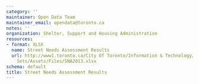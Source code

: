 ```yaml
---
category: ''
maintainer: Open Data Team
maintainer_email: opendata@toronto.ca
notes: ''
organization: Shelter, Support and Housing Administration
resources:
- format: XLSX
  name: Street Needs Assessment Results
  url: http://www1.toronto.ca/City Of Toronto/Information & Technology/Open Data/Data
    Sets/Assets/Files/SNA2013.xlsx
schema: default
title: Street Needs Assessment Results
---
```

